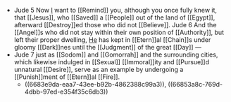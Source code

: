 - Jude 5
  Now [I]([[Jude]]) want to [[Remind]] you, although you once fully knew it, that [[Jesus]], who [[Saved]] a [[People]] out of the land of [[Egypt]], afterward [[Destroy]]ed those who did not [[Believe]]. 
  Jude 6
  And the [[Angel]]s who did not stay within their own position of [[Authority]], but left their proper dwelling, [He]([[Jesus]]) has kept in [[Etern]]al [[Chain]]s under gloomy [[Dark]]nes until the [[Judgment]] of the great [[Day]] —
- Jude 7
  just as [[Sodom]] and [[Gomorrah]] and the surrounding cities, which likewise indulged in [[Sexual]] [[Immoral]]ity and [[Pursue]]d unnatural [[Desire]], serve as an example by undergoing a [[Punish]]ment of [[Etern]]al [[Fire]].
	- ((6683e9da-eaa7-43ee-b92b-4862388c99a3)), ((66853a8c-769d-4dbb-97ed-e354f35c6db3))